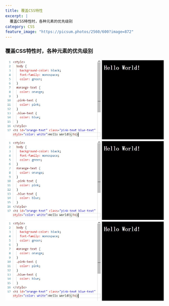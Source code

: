 ```yaml
---
title: 覆盖CSS特性
excerpt: |
  覆盖CSS特性时，各种元素的优先级别
category: CSS
feature_image: "https://picsum.photos/2560/600?image=872"
---
```




### 覆盖CSS特性时，各种元素的优先级别
![1](_posts/img/1.jpg)
![2](/_posts/img/1.jpg)
![2](img/1.jpg)